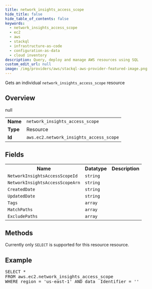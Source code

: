 ```yaml
---
title: network_insights_access_scope
hide_title: false
hide_table_of_contents: false
keywords:
  - network_insights_access_scope
  - ec2
  - aws
  - stackql
  - infrastructure-as-code
  - configuration-as-data
  - cloud inventory
description: Query, deploy and manage AWS resources using SQL
custom_edit_url: null
image: /img/providers/aws/stackql-aws-provider-featured-image.png
---
```

Gets an individual <code>network_insights_access_scope</code> resource

## Overview
<table><tbody>
<tr><td><b>Name</b></td><td><code>network_insights_access_scope</code></td></tr>
<tr><td><b>Type</b></td><td>Resource</td></tr>
null
<tr><td><b>Id</b></td><td><code>aws.ec2.network_insights_access_scope</code></td></tr>
</tbody></table>

## Fields
<table><tbody>
<tr><th>Name</th><th>Datatype</th><th>Description</th></tr>
<tr><td><code>NetworkInsightsAccessScopeId</code></td><td><code>string</code></td><td></td></tr><tr><td><code>NetworkInsightsAccessScopeArn</code></td><td><code>string</code></td><td></td></tr><tr><td><code>CreatedDate</code></td><td><code>string</code></td><td></td></tr><tr><td><code>UpdatedDate</code></td><td><code>string</code></td><td></td></tr><tr><td><code>Tags</code></td><td><code>array</code></td><td></td></tr><tr><td><code>MatchPaths</code></td><td><code>array</code></td><td></td></tr><tr><td><code>ExcludePaths</code></td><td><code>array</code></td><td></td></tr>
</tbody></table>

## Methods
Currently only <code>SELECT</code> is supported for this resource resource.

## Example
<pre>
SELECT * 
FROM aws.ec2.network_insights_access_scope
WHERE region = 'us-east-1' AND data__Identifier = '<NetworkInsightsAccessScopeId>'
</pre>
